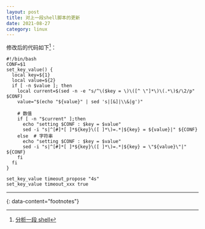 ```yaml
---
layout: post
title: 对上一段shell脚本的更新
date: 2021-08-27
category: linux
---
```


修改后的代码如下[^1]：

```shell
#!/bin/bash
CONF=$1
set_key_value() {
  local key=${1}
  local value=${2}
  if [ -n $value ]; then
    local current=$(sed -n -e "s/^\($key = \)\([^ \"]*\)\(.*\)$/\2/p" $CONF)
    value="$(echo "${value}" | sed 's|[&]|\\&|g')"

    # 数值
    if [ -n "$current" ];then
      echo "setting $CONF : $key = $value"
      sed -i "s|^[#]*[ ]*${key}\([ ]*\)=.*|${key} = ${value}|" ${CONF} 
    else  # 字符串
      echo "setting $CONF : $key = $value"
      sed -i "s|^[#]*[ ]*${key}\([ ]*\)=.*|${key} = \"${value}\"|" ${CONF}
    fi
  fi
}

set_key_value timeout_propose "4s"
set_key_value timeout_xxx true
```

---
{: data-content="footnotes"}

[^1]: [分析一段 shell](https://beautifularea.cn/0147.html) 

